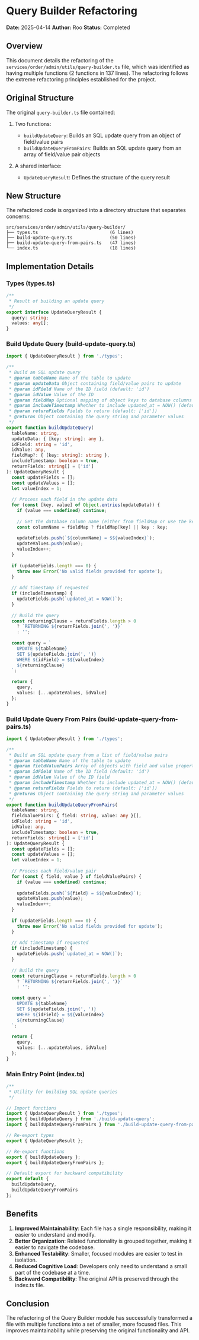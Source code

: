 # Query Builder Refactoring

**Date:** 2025-04-14
**Author:** Roo
**Status:** Completed

## Overview

This document details the refactoring of the `services/order/admin/utils/query-builder.ts` file, which was identified as having multiple functions (2 functions in 137 lines). The refactoring follows the extreme refactoring principles established for the project.

## Original Structure

The original `query-builder.ts` file contained:

1. Two functions:
   - `buildUpdateQuery`: Builds an SQL update query from an object of field/value pairs
   - `buildUpdateQueryFromPairs`: Builds an SQL update query from an array of field/value pair objects

2. A shared interface:
   - `UpdateQueryResult`: Defines the structure of the query result

## New Structure

The refactored code is organized into a directory structure that separates concerns:

```
src/services/order/admin/utils/query-builder/
├── types.ts                           (6 lines)
├── build-update-query.ts              (50 lines)
├── build-update-query-from-pairs.ts   (47 lines)
└── index.ts                           (18 lines)
```

## Implementation Details

### Types (types.ts)

```typescript
/**
 * Result of building an update query
 */
export interface UpdateQueryResult {
  query: string;
  values: any[];
}
```

### Build Update Query (build-update-query.ts)

```typescript
import { UpdateQueryResult } from './types';

/**
 * Build an SQL update query
 * @param tableName Name of the table to update
 * @param updateData Object containing field/value pairs to update
 * @param idField Name of the ID field (default: 'id')
 * @param idValue Value of the ID
 * @param fieldMap Optional mapping of object keys to database columns
 * @param includeTimestamp Whether to include updated_at = NOW() (default: true)
 * @param returnFields Fields to return (default: ['id'])
 * @returns Object containing the query string and parameter values
 */
export function buildUpdateQuery(
  tableName: string,
  updateData: { [key: string]: any },
  idField: string = 'id',
  idValue: any,
  fieldMap?: { [key: string]: string },
  includeTimestamp: boolean = true,
  returnFields: string[] = ['id']
): UpdateQueryResult {
  const updateFields = [];
  const updateValues = [];
  let valueIndex = 1;
  
  // Process each field in the update data
  for (const [key, value] of Object.entries(updateData)) {
    if (value === undefined) continue;
    
    // Get the database column name (either from fieldMap or use the key directly)
    const columnName = fieldMap ? fieldMap[key] || key : key;
    
    updateFields.push(`${columnName} = $${valueIndex}`);
    updateValues.push(value);
    valueIndex++;
  }
  
  if (updateFields.length === 0) {
    throw new Error('No valid fields provided for update');
  }
  
  // Add timestamp if requested
  if (includeTimestamp) {
    updateFields.push(`updated_at = NOW()`);
  }
  
  // Build the query
  const returningClause = returnFields.length > 0 
    ? `RETURNING ${returnFields.join(', ')}` 
    : '';
  
  const query = `
    UPDATE ${tableName}
    SET ${updateFields.join(', ')}
    WHERE ${idField} = $${valueIndex}
    ${returningClause}
  `;
  
  return {
    query,
    values: [...updateValues, idValue]
  };
}
```

### Build Update Query From Pairs (build-update-query-from-pairs.ts)

```typescript
import { UpdateQueryResult } from './types';

/**
 * Build an SQL update query from a list of field/value pairs
 * @param tableName Name of the table to update
 * @param fieldValuePairs Array of objects with field and value properties
 * @param idField Name of the ID field (default: 'id')
 * @param idValue Value of the ID field
 * @param includeTimestamp Whether to include updated_at = NOW() (default: true)
 * @param returnFields Fields to return (default: ['id'])
 * @returns Object containing the query string and parameter values
 */
export function buildUpdateQueryFromPairs(
  tableName: string,
  fieldValuePairs: { field: string, value: any }[],
  idField: string = 'id',
  idValue: any,
  includeTimestamp: boolean = true,
  returnFields: string[] = ['id']
): UpdateQueryResult {
  const updateFields = [];
  const updateValues = [];
  let valueIndex = 1;
  
  // Process each field/value pair
  for (const { field, value } of fieldValuePairs) {
    if (value === undefined) continue;
    
    updateFields.push(`${field} = $${valueIndex}`);
    updateValues.push(value);
    valueIndex++;
  }
  
  if (updateFields.length === 0) {
    throw new Error('No valid fields provided for update');
  }
  
  // Add timestamp if requested
  if (includeTimestamp) {
    updateFields.push(`updated_at = NOW()`);
  }
  
  // Build the query
  const returningClause = returnFields.length > 0 
    ? `RETURNING ${returnFields.join(', ')}` 
    : '';
  
  const query = `
    UPDATE ${tableName}
    SET ${updateFields.join(', ')}
    WHERE ${idField} = $${valueIndex}
    ${returningClause}
  `;
  
  return {
    query,
    values: [...updateValues, idValue]
  };
}
```

### Main Entry Point (index.ts)

```typescript
/**
 * Utility for building SQL update queries
 */

// Import functions
import { UpdateQueryResult } from './types';
import { buildUpdateQuery } from './build-update-query';
import { buildUpdateQueryFromPairs } from './build-update-query-from-pairs';

// Re-export types
export { UpdateQueryResult };

// Re-export functions
export { buildUpdateQuery };
export { buildUpdateQueryFromPairs };

// Default export for backward compatibility
export default {
  buildUpdateQuery,
  buildUpdateQueryFromPairs
};
```

## Benefits

1. **Improved Maintainability**: Each file has a single responsibility, making it easier to understand and modify.
2. **Better Organization**: Related functionality is grouped together, making it easier to navigate the codebase.
3. **Enhanced Testability**: Smaller, focused modules are easier to test in isolation.
4. **Reduced Cognitive Load**: Developers only need to understand a small part of the codebase at a time.
5. **Backward Compatibility**: The original API is preserved through the index.ts file.

## Conclusion

The refactoring of the Query Builder module has successfully transformed a file with multiple functions into a set of smaller, more focused files. This improves maintainability while preserving the original functionality and API.